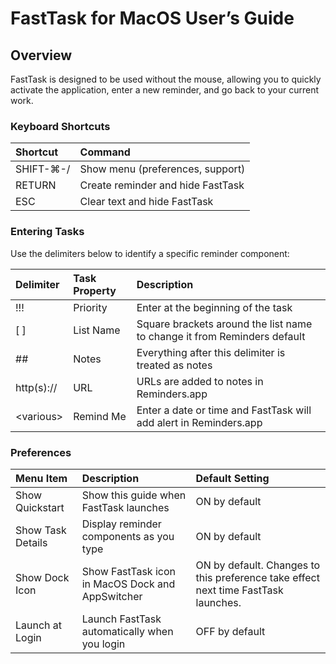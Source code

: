 # FastTask for MacOS User’s Guide
## Overview

FastTask is designed to be used without the mouse, allowing you to quickly activate the application, enter a new reminder, and go back to your current work.

### Keyboard Shortcuts

|Shortcut|Command|
|:--- |:--- |
|SHIFT-⌘-/|Show menu (preferences, support)|
|RETURN|Create reminder and hide FastTask|
|ESC|Clear text and hide FastTask|

### Entering Tasks
Use the delimiters below to identify a specific reminder component:

|Delimiter|Task Property|Description|
|:---|:--- |:---|
|!!!|Priority|Enter at the beginning of the task|
|\[ ]|List Name|Square brackets around the list name to change it from Reminders default|
|\##|Notes|Everything after this delimiter is treated as notes|
|http(s)://|URL|URLs are added to notes in Reminders.app|
|\<various\>|Remind Me|Enter a date or time and FastTask will add alert in Reminders.app|

### Preferences

|Menu Item|Description|Default Setting|
|:---|:--- |:---|
|Show Quickstart|Show this guide when FastTask launches|ON by default|
|Show Task Details|Display reminder components as you type|ON by default|
|Show Dock Icon|Show FastTask icon in MacOS Dock and AppSwitcher|ON by default. Changes to this preference take effect next time FastTask launches.|
|Launch at Login|Launch FastTask automatically when you login|OFF by default|

